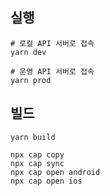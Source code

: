 ## 실행

```
# 로컬 API 서버로 접속
yarn dev

# 운영 API 서버로 접속
yarn prod

```

## 빌드

```
yarn build

npx cap copy
npx cap sync
npx cap open android
npx cap open ios
```
